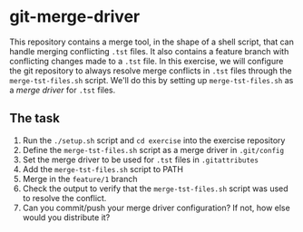 # git-merge-driver

This repository contains a merge tool, in the shape of a shell script, that can handle merging conflicting `.tst` files.
It also contains a feature branch with conflicting changes made to a `.tst` file.
In this exercise, we will configure the git repository to always resolve merge conflicts in `.tst` files through the `merge-tst-files.sh` script.
We'll do this by setting up `merge-tst-files.sh` as a _merge driver_ for `.tst` files.

## The task

1. Run the `./setup.sh` script and `cd exercise` into the exercise repository
1. Define the `merge-tst-files.sh` script as a merge driver in `.git/config`
1. Set the merge driver to be used for `.tst` files in `.gitattributes`
1. Add the `merge-tst-files.sh` script to PATH
1. Merge in the `feature/1` branch
1. Check the output to verify that the `merge-tst-files.sh` script was used to resolve the conflict.
1. Can you commit/push your merge driver configuration? If not, how else would you distribute it?
